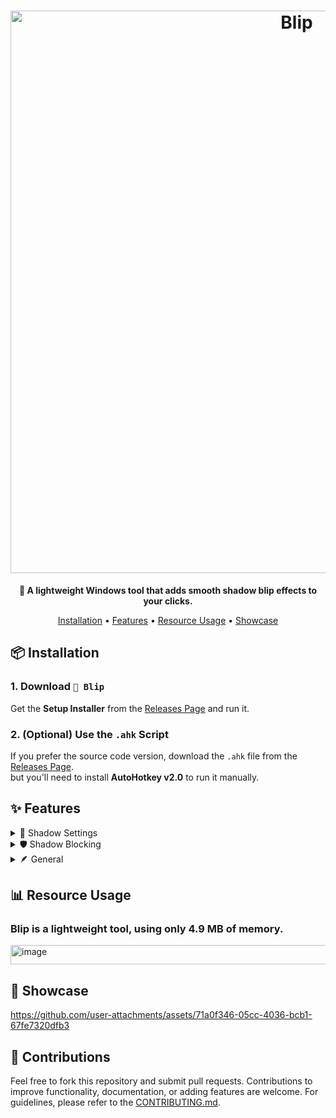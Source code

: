 <h1 align="center">
  <a href="http://itsblip.netlify.app" target="_blank"><img src="https://github.com/user-attachments/assets/960908f6-73e6-4abe-800b-3efee1e7f5c7" alt="Blip" width="900"></a>
</h1>
<p align="center"><strong>🔘 A lightweight Windows tool that adds smooth shadow blip effects to your clicks.</strong></p>



<p align="center">
<a href="#-installation">Installation</a> •
<a href="#-features">Features</a> •
  <a href="#-resource-usage">Resource Usage</a> •
<a href="#-showcase">Showcase</a> 
</p>

## 📦 Installation 

### 1. Download `🔘 Blip`
Get the **Setup Installer** from the [Releases Page](https://github.com/QuintixLabs/Blip/releases) and run it.

### 2. (Optional) Use the `.ahk` Script
If you prefer the source code version, download the `.ahk` file from the [Releases Page](https://github.com/QuintixLabs/Blip/releases).
<br>
but you'll need to install **AutoHotkey v2.0** to run it manually.




## ✨ Features

<details>
<summary>🔘 Shadow Settings</summary>

- 🔘 **Shadow Shape**
  - Circle
  - Square
  - Hexagon
  - Diamond
- 🔘 **Shadow Color** - Lets you change the shadow color
- 🔘 **Initial Size** - Lets you change the initial size
- 🔘 **Max Size** - Lets you change the max size
- 🔘 **Max Opacity** - Lets you change the max opacity
- 🔘 **Expand Speed** - Lets you change the expand speed
- 🔘 **Fade Start %** - Lets you change the fade start `%`


</details>

<details>
<summary>🛡️ Shadow Blocking</summary>
<br>

- 🕸️ **Block on Text Cursor (I-beam)**
- 🕸️ **Block on Link Cursor (Hand)**
- 🕸️ **Block shadows on Taskbar**
- 🕸️ **Block shadows in Games**

</details>

<details>
<summary>🪶 General</summary>
  
- 🪟 **Run on Windows startup**

</details>

## 📊 Resource Usage

### Blip is a lightweight tool, using only 4.9 MB of memory.

<img width="721" height="31" alt="image" src="https://github.com/user-attachments/assets/ae750bd8-0aa6-4782-a3b5-cb443ee85a13" />







## 📸 Showcase
<!---
<table>
    <tr>
      <td>
        <p align="left"><b><em>[❗]</b> This showcase uses <b>Version 1.6</b>, so some things may be different now.</em></p>
      </td>
    </tr>
  </table>
--->
          
https://github.com/user-attachments/assets/71a0f346-05cc-4036-bcb1-67fe7320dfb3






## 🤝 Contributions 

Feel free to fork this repository and submit pull requests. Contributions to improve functionality, documentation, or adding features are welcome. For guidelines, please refer to the [CONTRIBUTING.md](https://github.com/QuintixLabs/Blip/blob/master/CONTRIBUTING.md).
